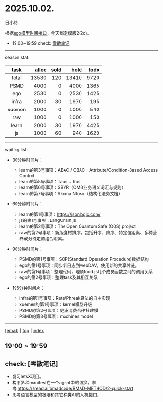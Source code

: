 # 2025.10.02.
日小结

<a id="top"></a>
根据[ego模型时间接口](https://gitee.com/hyg/blog/blob/master/timeflow.md)，今天绑定模版2(2c)。

<a id="index"></a>
- 19:00~19:59	check: [零散笔记](#20251002190000)

---
season stat:

| task | alloc | sold | hold | todo |
| :---: | ---: | ---: | ---: | ---: |
| total | 13530 | 120 | 13410 | 9720 |
| PSMD | 4000 | 0 | 4000 | 1365 |
| ego | 2530 | 0 | 2530 | 1425 |
| infra | 2000 | 30 | 1970 | 195 |
| xuemen | 1000 | 0 | 1000 | 540 |
| raw | 1000 | 0 | 1000 | 150 |
| learn | 2000 | 30 | 1970 | 4425 |
| js | 1000 | 60 | 940 | 1620 |

---
waiting list:


- 30分钟时间片：
  - learn的第3号事项：ABAC / CBAC - Attribute/Condition-Based Access Control
  - learn的第5号事项：Tauri + Rust
  - learn的第6号事项：SBVR（OMG业务语义词汇与规则）
  - learn的第7号事项：Akoma Ntoso（结构化法务文档）

- 60分钟时间片：
  - learn的第1号事项：https://jsonlogic.com/
  - js的第1号事项：LangChain.js
  - learn的第2号事项：The Open Quantum Safe (OQS) project
  - raw的第2号事项：新版食材排序，包括升序、降序、特定值距离、多种营养成分特定值组合距离。

- 90分钟时间片：
  - PSMD的第1号事项：SOP(Standard Operation Procedure)数据结构
  - ego的第1号事项：同步新日志到webDAV。使用新的共享外链。
  - raw的第1号事项：整理代码，理顺food.js几个成员函数之间的调用关系
  - ego的第2号事项：整理task及其相互关系

- 195分钟时间片：
  - infra的第1号事项：Rete/Phreak算法的自主实现
  - xuemen的第1号事项：kernel模型升级
  - PSMD的第2号事项：健康消费合作社建模
  - PSMD的第3号事项：machines model

---
<a href="mailto:huangyg@mars22.com?subject=关于2025.10.02.[无名任务]任务&body=日期: 2025.10.02.%0D%0A序号: 10%0D%0A手稿:../../draft/2025/20251002.03.md%0D%0A---请勿修改邮件主题及以上内容 从下一行开始写您的想法---%0D%0A">[email]</a> | [top](#top) | [index](#index)
<a id="20251002190000"></a>
## 19:00 ~ 19:59
## check: [零散笔记]

- 复习letsX项目。
- 构思多种manifest在一个agent中的切换，参考:https://zread.ai/bmadcode/BMAD-METHOD/2-quick-start
- 思考语言模型的极限和其它种类AI的人机接口。
